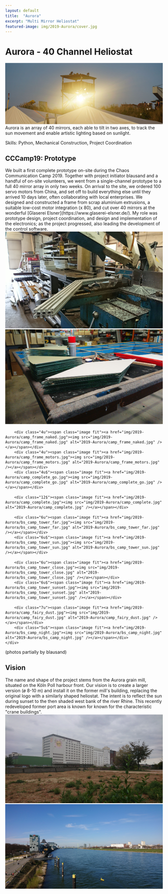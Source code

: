 ```yaml
---
layout: default
title:  "Aurora"
excerpt: "Multi Mirror Heliostat"
featured-image: img/2019-Aurora/cover.jpg
---
```


<h1>Aurora - 40 Channel Heliostat</h1>
<span class="image left"><a href="img/2019-Aurora/bs_camp_inbeam.jpg"><img src="img/2019-Aurora/bs_camp_inbeam.jpg" alt="Aurora Heliostat" /></a></span>
Aurora is an array of 40 mirrors, each able to tilt in two axes, to track the sun movement and enable artistic lighting based on sunlight.

Skills: Python, Mechanical Construction, Project Coordination

<h2>CCCamp19: Prototype</h2>
We built a first complete prototype on-site during the Chaos Communication Camp 2019.
Together with project initiator blausand and a handful of on-site volunteers, we went from a single-channel prototype to a full 40 mirror array in only two weeks. 
On arrival to the site, we ordered 100 servo motors from China, and set off to build everything else until they arrived 10 days later, often collaborating with local enterprises.
We designed and constructed a frame from scrap aluminium extrusions, a suitable low-cost motor integration (x 80), and cut over 40 mirrors at the wonderful [Glaserei Elsner](https://www.glaserei-elsner.de/). 
My role was prototype design, project coordination, and design and implementation of the electronics; as the project progressed, also leading the development of the control software.

<div class="box alt">
	<div class="row uniform">
		<div class="6u"><span class="image fit"><a href="img/2019-Aurora/making_extrusion_cut.jpg"><img src="img/2019-Aurora/making_extrusion_cut.jpg" alt="2019-Aurora/making_extrusion_cut.jpg" /></a></span></div>
		<div class="6u$"><span class="image fit"><a href="img/2019-Aurora/making_mirrors_cut.jpg"><img src="img/2019-Aurora/making_mirrors_cut.jpg" alt="2019-Aurora/making_mirrors_cut.jpg" /></a></span></div>

		<div class="4u"><span class="image fit"><a href="img/2019-Aurora/camp_frame_naked.jpg"><img src="img/2019-Aurora/camp_frame_naked.jpg" alt="2019-Aurora/camp_frame_naked.jpg" /></a></span></div>
		<div class="4u"><span class="image fit"><a href="img/2019-Aurora/camp_frame_motors.jpg"><img src="img/2019-Aurora/camp_frame_motors.jpg" alt="2019-Aurora/camp_frame_motors.jpg" /></a></span></div>
		<div class="4u$"><span class="image fit"><a href="img/2019-Aurora/camp_complete_go.jpg"><img src="img/2019-Aurora/camp_complete_go.jpg" alt="2019-Aurora/camp_complete_go.jpg" /></a></span></div>
		
		<div class="12$"><span class="image fit"><a href="img/2019-Aurora/camp_complete.jpg"><img src="img/2019-Aurora/camp_complete.jpg" alt="2019-Aurora/camp_complete.jpg" /></a></span></div>

		<div class="6u"><span class="image fit"><a href="img/2019-Aurora/bs_camp_tower_far.jpg"><img src="img/2019-Aurora/bs_camp_tower_far.jpg" alt="2019-Aurora/bs_camp_tower_far.jpg" /></a></span></div>
		<div class="6u$"><span class="image fit"><a href="img/2019-Aurora/bs_camp_tower_sun.jpg"><img src="img/2019-Aurora/bs_camp_tower_sun.jpg" alt="2019-Aurora/bs_camp_tower_sun.jpg" /></a></span></div>

		<div class="6u"><span class="image fit"><a href="img/2019-Aurora/bs_camp_tower_close.jpg"><img src="img/2019-Aurora/bs_camp_tower_close.jpg" alt="2019-Aurora/bs_camp_tower_close.jpg" /></a></span></div>
		<div class="6u$"><span class="image fit"><a href="img/2019-Aurora/bs_camp_tower_sunset.jpg"><img src="img/2019-Aurora/bs_camp_tower_sunset.jpg" alt="2019-Aurora/bs_camp_tower_sunset.jpg" /></a></span></div>

		<div class="7u"><span class="image fit"><a href="img/2019-Aurora/camp_fairy_dust.jpg"><img src="img/2019-Aurora/camp_fairy_dust.jpg" alt="2019-Aurora/camp_fairy_dust.jpg" /></a></span></div>
		<div class="5u$"><span class="image fit"><a href="img/2019-Aurora/bs_camp_night.jpg"><img src="img/2019-Aurora/bs_camp_night.jpg" alt="2019-Aurora/bs_camp_night.jpg" /></a></span></div>
	</div>
</div>
(photos partially by blausand)

<h2>Vision</h2>
The name and shape of the project stems from the Aurora grain mill, situated on the Köln Poll harbour front. Our vision is to create a larger version (ø 8-10 m) and install it on the former mill's building, replacing the original logo with a similarly shaped heliostat. The intent is to reflect the sun during sunset to the then shaded west bank of the river Rhine. This recently redeveloped former port area is known for known for the characteristic "crane buildings".

<div class="box alt">
	<div class="row uniform">
		<div class="6u"><span class="image fit"><a href="img/2019-Aurora/muehle.jpg"><img src="img/2019-Aurora/muehle.jpg" alt="2019-Aurora/muehle.jpg" /></a></span></div>
		<div class="6u$"><span class="image fit"><a href="img/2019-Aurora/rhein_links.jpg"><img src="img/2019-Aurora/rhein_links.jpg" alt="2019-Aurora/rhein_links.jpg" /></a></span></div>
	</div>
</div>
